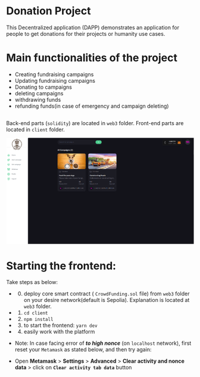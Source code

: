 # Donation Project

This Decentralized application (DAPP) demonstrates an application for people to get donations for their projects or humanity use cases.

# Main functionalities of the project
- Creating fundraising campaigns
- Updating fundraising campaigns
- Donating to campaigns
- deleting campaigns
- withdrawing funds
- refunding funds(in case of emergency and campaign deleting)

##

Back-end parts (`solidity`) are located in `web3` folder.
Front-end parts are located in `client` folder.

![Donation(crowdfunding or fundraising dapp)](Image/donation-dapp.png?raw=true)

# Starting the frontend:

Take steps as below:
- 0) deploy core smart contract ( `CrowdFunding.sol` file) from `web3` folder on your desire network(default is Sepolia). Explanation is located at `web3` folder.
- 1) `cd client`
- 2) `npm install`
- 3) to start the frontend: `yarn dev`
- 4) easily work with the platform

* Note: In case facing error of __*to high nonce*__ (on `localhost` network), first reset your `Metamask` as stated below, and then try again:
- Open __Metamask__ > __Settings__ > __Advanced__ > __Clear activity and nonce data__ > click on __`Clear activity tab data`__ button
